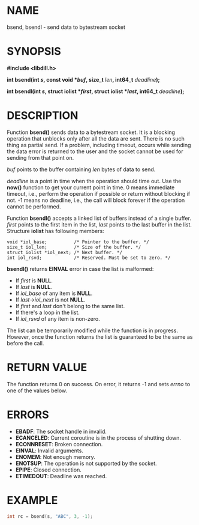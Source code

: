 # NAME

bsend, bsendl - send data to bytestream socket

# SYNOPSIS

**#include &lt;libdill.h>**

**int bsend(int **_s_**, const void **\*_buf_**, size_t** _len_**, int64_t** _deadline_**);**

**int bsendl(int **_s_**, struct iolist **\*_first_**, struct iolist **\*_last_**, int64_t** _deadline_**);**

# DESCRIPTION

Function **bsend()** sends data to a bytestream socket. It is a blocking operation that unblocks only after all the data are sent. There is no such thing as partial send. If a problem, including timeout, occurs while sending the data error is returned to the user and the socket cannot be used for sending from that point on.

_buf_ points to the buffer containing _len_ bytes of data to send.

_deadline_ is a point in time when the operation should time out. Use the **now()** function to get your current point in time. 0 means immediate timeout, i.e., perform the operation if possible or return without blocking if not. -1 means no deadline, i.e., the call will block forever if the operation cannot be performed.

Function **bsendl()** accepts a linked list of buffers instead of a single buffer. _first_ points to the first item in the list, _last_ points to the last buffer in the list. Structure **iolist** has following members:

```
void *iol_base;          /* Pointer to the buffer. */
size_t iol_len;          /* Size of the buffer. */
struct iolist *iol_next; /* Next buffer. */
int iol_rsvd;            /* Reserved. Must be set to zero. */
```

**bsendl()** returns **EINVAL** error in case the list is malformed:

* If _first_ is **NULL**.
* If _last_ is **NULL**.
* If _iol\_base_ of any item is **NULL**.
* If _last_->_iol\_next_ is not **NULL**.
* If _first_ and _last_ don't belong to the same list.
* If there's a loop in the list.
* If _iol\_rsvd_ of any item is non-zero.

The list can be temporarily modified while the function is in progress. However, once the function returns the list is guaranteed to be the same as before the call.

# RETURN VALUE

The function returns 0 on success. On error, it returns -1 and sets _errno_ to one of the values below.

# ERRORS

* **EBADF**: The socket handle in invalid.
* **ECANCELED**: Current coroutine is in the process of shutting down.
* **ECONNRESET**: Broken connection.
* **EINVAL**: Invalid arguments.
* **ENOMEM**: Not enough memory.
* **ENOTSUP**: The operation is not supported by the socket.
* **EPIPE**: Closed connection.
* **ETIMEDOUT**: Deadline was reached.

# EXAMPLE

```c
int rc = bsend(s, "ABC", 3, -1);
```
